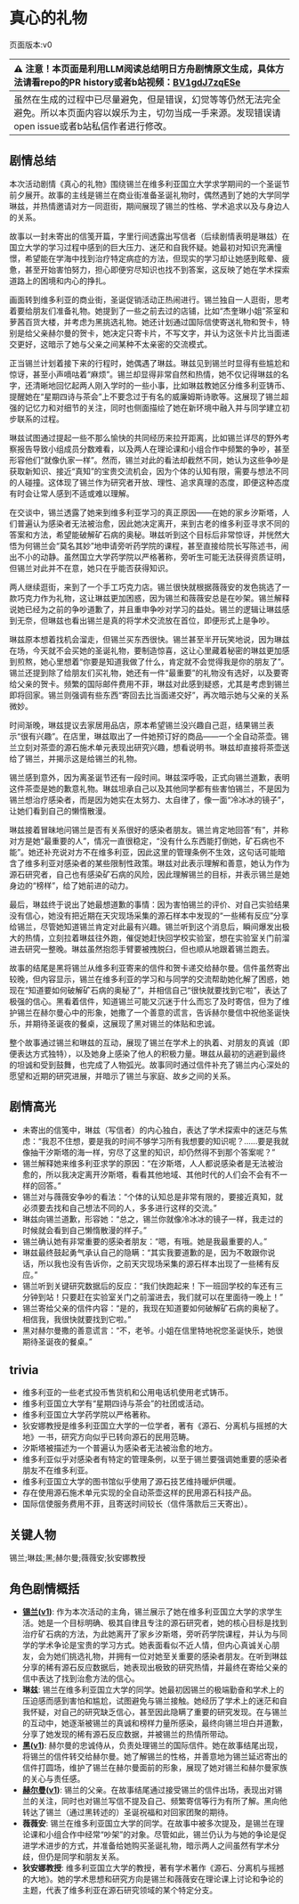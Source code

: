 # 真心的礼物
页面版本:v0
 

| :warning: 注意！本页面是利用LLM阅读总结明日方舟剧情原文生成，具体方法请看repo的PR history或者b站视频：[BV1gdJ7zqESe](https://www.bilibili.com/video/BV1gdJ7zqESe/)         |
|:----------------------------|
| 虽然在生成的过程中已尽量避免，但是错误，幻觉等等仍然无法完全避免。所以本页面内容以娱乐为主，切勿当成一手来源。发现错误请open issue或者b站私信作者进行修改。|



## 剧情总结
本次活动剧情《真心的礼物》围绕锡兰在维多利亚国立大学求学期间的一个圣诞节前夕展开。故事的主线是锡兰在商业街准备圣诞礼物时，偶然遇到了她的大学同学琳兹，并热情邀请对方一同逛街，期间展现了锡兰的性格、学术追求以及与身边人的关系。

故事以一封未寄出的信笺开篇，字里行间透露出写信者（后续剧情表明是琳兹）在国立大学的学习过程中感到的巨大压力、迷茫和自我怀疑。她最初对知识充满憧憬，希望能在学海中找到治疗特定病症的方法，但现实的学习却让她感到眩晕、疲惫，甚至开始害怕努力，担心即便穷尽知识也找不到答案，这反映了她在学术探索道路上的困境和内心的挣扎。

画面转到维多利亚的商业街，圣诞促销活动正热闹进行。锡兰独自一人逛街，思考着要给朋友们准备礼物。她提到了一些之前去过的店铺，比如“杰奎琳小姐”茶室和萝茜百货大楼，并考虑为黑挑选礼物。她还计划通过国际信使寄送礼物和贺卡，特别是给父亲赫尔曼的贺卡，她决定只寄卡片，不写文字，并认为这张卡片比当面递交更好，这暗示了她与父亲之间某种不太亲密的交流模式。

正当锡兰计划着接下来的行程时，她偶遇了琳兹。琳兹见到锡兰时显得有些尴尬和惊讶，甚至小声嘀咕着“麻烦”。锡兰却显得非常自然和热情，她不仅记得琳兹的名字，还清晰地回忆起两人刚入学时的一些小事，比如琳兹教她区分维多利亚铸币、提醒她在“星期四诗与茶会”上不要念过于有名的威廉姆斯诗歌等。这展现了锡兰超强的记忆力和对细节的关注，同时也侧面描绘了她在新环境中融入并与同学建立初步联系的过程。

琳兹试图通过提起一些不那么愉快的共同经历来拉开距离，比如锡兰详尽的野外考察报告导致小组成员分数难看，以及两人在理论课和小组合作中频繁的争吵，甚至形容他们“就像仇家一样”。然而，锡兰对此的看法却截然不同，她认为这些争吵是获取新知识、接近“真知”的宝贵交流机会，因为个体的认知有限，需要与想法不同的人碰撞。这体现了锡兰作为研究者开放、理性、追求真理的态度，即便这种态度有时会让常人感到不适或难以理解。

在交谈中，锡兰透露了她来到维多利亚学习的真正原因——在她的家乡汐斯塔，人们普遍认为感染者无法被治愈，因此她决定离开，来到古老的维多利亚寻求不同的答案和方法，希望能破解矿石病的奥秘。琳兹听到这个目标后非常惊讶，并恍然大悟为何锡兰会“莫名其妙”地申请旁听药学院的课程，甚至直接给院长写陈述书，闹出不小的动静。虽然国立大学药学院以严格著称，旁听生可能无法获得资质证明，但锡兰对此并不在意，她只在乎能否获得知识。

两人继续逛街，来到了一个手工巧克力店。锡兰很快就根据薇薇安的发色挑选了一款巧克力作为礼物，这让琳兹更加困惑，因为锡兰和薇薇安总是在吵架。锡兰解释说她已经为之前的争吵道歉了，并且重申争吵对学习的益处。锡兰的逻辑让琳兹感到无奈，但琳兹也看出锡兰是真的将学术交流放在首位，即便形式上是争吵。

琳兹原本想着找机会溜走，但锡兰买东西很快。锡兰甚至半开玩笑地说，因为琳兹在场，今天就不会买她的圣诞礼物，要制造惊喜，这让心里藏着秘密的琳兹更加感到煎熬，她心里想着“你要是知道我做了什么，肯定就不会觉得我是你的朋友了”。锡兰还提到除了给朋友们买礼物，她还有一件“最重要”的礼物没有选好，以及要寄给父亲的贺卡。频繁的国际邮件费用不菲，琳兹对此感到疑惑，尤其是考虑到锡兰即将回家。锡兰则强调有些东西“寄回去比当面递交好”，再次暗示她与父亲的关系微妙。

时间渐晚，琳兹提议去家居用品店，原本希望锡兰没兴趣自己逛，结果锡兰表示“很有兴趣”。在店里，琳兹取出了一件她预订好的商品——一个全自动茶壶。锡兰立刻对茶壶的源石施术单元表现出研究兴趣，想看说明书。琳兹却直接将茶壶送给了锡兰，并揭示这是给锡兰的礼物。

锡兰感到意外，因为离圣诞节还有一段时间。琳兹深呼吸，正式向锡兰道歉，表明这件茶壶是她的歉意礼物。琳兹坦承自己以及其他同学都有些害怕锡兰，不是因为锡兰想治疗感染者，而是因为她实在太努力、太自律了，像一面“冷冰冰的镜子”，让她们看到自己的懒惰散漫。

琳兹接着冒昧地问锡兰是否有关系很好的感染者朋友。锡兰肯定地回答“有”，并称对方是她“最重要的人”，情况一直很稳定，“没有什么东西能打倒她，矿石病也不能”。她还补充说对方不在维多利亚，因此这里的管理条例不生效，这句话可能暗含了维多利亚对感染者的某些限制性政策。琳兹对此表示理解和善意，她认为作为源石研究者，自己也有感染矿石病的风险，因此理解锡兰的目标，并表示锡兰是她身边的“榜样”，给了她前进的动力。

最后，琳兹终于说出了她最想道歉的事情：因为害怕锡兰的评价、对自己实验结果没有信心，她没有把近期在天灾现场采集的源石样本中发现的“一些稀有反应”分享给锡兰，尽管她知道锡兰肯定对此最有兴趣。锡兰听到这个消息后，瞬间爆发出极大的热情，立刻拉着琳兹往外跑，催促她赶快回学校实验室，想在实验室关门前溜进去研究一整晚。琳兹虽然抱怨手臂要被拽脱臼，但也顺从地跟着锡兰跑去。

故事的结尾是黑将锡兰从维多利亚寄来的信件和贺卡递交给赫尔曼。信件虽然寄出较晚，但内容显示，锡兰在维多利亚的学习和与同学的交流帮助她化解了困惑，她现在“知道要如何破解矿石病的奥秘了”，并相信自己“很快就要找到它啦”，表达了极强的信心。黑看着信件，知道锡兰可能又沉迷于什么而忘了及时寄信，但为了维护锡兰在赫尔曼心中的形象，她撒了一个善意的谎言，告诉赫尔曼信中祝他圣诞快乐，并期待圣诞夜的餐桌，这展现了黑对锡兰的体贴和忠诚。

整个故事通过锡兰和琳兹的互动，展现了锡兰在学术上的执着、对朋友的真诚（即便表达方式独特），以及她身上感染了他人的积极力量。琳兹从最初的逃避到最终的坦诚和受到鼓舞，也完成了人物弧光。故事同时通过信件补充了锡兰内心深处的愿望和近期的研究进展，并暗示了锡兰与家庭、故乡之间的关系。
## 剧情高光
*   未寄出的信笺中，琳兹（写信者）的内心独白，表达了学术探索中的迷茫与焦虑：“我忍不住想，要是我的时间不够学习所有我想要的知识呢？......要是我就像抽干汐斯塔的海一样，穷尽了这里的知识，却仍然得不到那个答案呢？”
*   锡兰解释她来维多利亚求学的原因：“在汐斯塔，人人都说感染者是无法被治愈的，所以我决定离开汐斯塔，看看其他地域、其他时代的人们会不会有不一样的回答。”
*   锡兰对与薇薇安争吵的看法：“个体的认知总是非常有限的，要接近真知，就必须要去找和自己想法不同的人，多多进行这样的交流。”
*   琳兹向锡兰道歉，形容她：“总之，锡兰你就像冷冰冰的镜子一样，我走过的时候就会看到自己懒惰散漫的样子。”
*   锡兰确认她有非常重要的感染者朋友：“嗯，有哦。她是我最重要的人。”
*   琳兹最终鼓起勇气承认自己的隐瞒：“其实我要道歉的是，因为不敢跟你说话，所以我也没有告诉你，之前天灾现场采集的源石样本出现了一些稀有反应。”
*   锡兰听到关键研究数据后的反应：“我们快跑起来！下一班回学校的车还有三分钟到站！只要赶在实验室关门之前溜进去，我们就可以在里面待一晚上！”
*   锡兰寄给父亲的信件内容：“是的，我现在知道要如何破解矿石病的奥秘了。相信我，我很快就要找到它啦。”
*   黑对赫尔曼撒的善意谎言：“不，老爷。小姐在信里特地祝您圣诞快乐，她很期待圣诞夜的餐桌。”
## trivia
*   维多利亚的一些老式投币售货机和公用电话机使用老式铸币。
*   维多利亚国立大学有“星期四诗与茶会”的社团或活动。
*   维多利亚国立大学药学院以严格著称。
*   狄安娜教授是维多利亚国立大学的一位学者，著有《源石、分离机与摇撼的大地》一书，研究方向似乎已转向源石的民用范畴。
*   汐斯塔被描述为一个普遍认为感染者无法被治愈的地方。
*   维多利亚似乎对感染者有特定的管理条例，以至于锡兰要强调她重要的感染者朋友不在维多利亚。
*   维多利亚国立大学的图书馆似乎使用了源石技艺维持暖炉供暖。
*   存在使用源石施术单元实现的全自动茶壶这样的民用源石科技产品。
*   国际信使服务费用不菲，且寄送时间较长（信件落款后三天寄出）。
## 关键人物
锡兰;琳兹;黑;赫尔曼;薇薇安;狄安娜教授
## 角色剧情概括
-   **[锡兰](../char_v3/char_348_ceylon.md)([v1](../chars/char_348_ceylon.md))**: 作为本次活动的主角，锡兰展示了她在维多利亚国立大学的求学生活。她是一个目标明确、极其自律且专注的源石研究者，她的核心目标是找到治疗矿石病的方法，为此她离开了家乡汐斯塔，旁听药学院课程，并认为与同学的学术争论是宝贵的学习方式。她表面看似不近人情，但内心真诚关心朋友，会为她们挑选礼物，并拥有一位对她至关重要的感染者朋友。在听到琳兹分享的稀有源石反应数据后，她表现出极致的研究热情，并最终在寄给父亲的信中表达了找到治愈方法的信心。
-   **琳兹**: 锡兰在维多利亚国立大学的同学。她最初因锡兰的极端勤奋和学术上的压迫感而感到害怕和尴尬，试图避免与锡兰接触。她经历了学术上的迷茫和自我怀疑，对自己的研究缺乏信心，甚至因此隐瞒了重要的研究发现。在与锡兰的互动中，她逐渐被锡兰的真诚和榜样力量所感染，最终向锡兰坦白并道歉，分享了她发现的稀有源石反应数据，并被锡兰的热情所带动。
-   **[黑](../char_v3/char_340_shwaz.md)([v1](../chars/char_340_shwaz.md))**: 赫尔曼的忠诚侍从，负责处理锡兰的国际信件。她在故事结尾出现，将锡兰的信件转交给赫尔曼。她了解锡兰的性格，并善意地为锡兰延迟寄出的信件打圆场，维护了锡兰在赫尔曼面前的形象，展现了她对锡兰和赫尔曼家族的关心与责任感。
-   **[赫尔曼](../char_v3/extended_char_he_er_man.md)([v1](../chars/extended_char_he_er_man.md))**: 锡兰的父亲。在故事结尾通过接受锡兰的信件出场，表现出对锡兰的关注，同时也对锡兰写信不提及自己、频繁寄信等行为有所了解。黑向他转达了锡兰（通过黑转述的）圣诞祝福和对回家团聚的期待。
-   **薇薇安**: 锡兰在维多利亚国立大学的同学。在故事中被多次提及，是锡兰在理论课和小组合作中经常“吵架”的对象。尽管如此，锡兰仍认为与她的争论是促进学术进步的方式，并准备给她购买圣诞礼物，暗示两人之间虽然有学术分歧，但仍是同学和朋友关系。
-   **狄安娜教授**: 维多利亚国立大学的教授，著有学术著作《源石、分离机与摇撼的大地》。她的学术思想和研究方向是锡兰和薇薇安在理论课上讨论和争论的主题，代表了维多利亚在源石研究领域的某个特定分支。